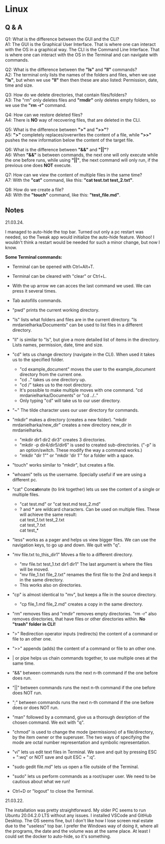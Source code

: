 # Linux

## Q & A

Q1: What is the difference between the GUI and the CLI?\
A1: The GUI is the Graphical User Interface. That is where one can interact with the OS in a graphical way. The CLI is the Command Line Interface. That is where one can interact with the OS in the Terminal and can navigate with commands.

Q2: What is the difference between the **"ls"** and **"ll"** commands?\
A2: The terminal only lists the names of the folders and files, when we use **"ls"**, but when we use **"ll"** then then these are also listed: Permission, date, time and size.

Q3: How do we delete directories, that contain files/folders?\
A3: The "rm" only deletes files and **"rmdir"** only deletes empty folders, so we use the **"rm -r"** command.

Q4: How can we restore deleted files?\
A4: There is **NO** way of recovering files, that are deleted in the CLI.

Q5: What is the difference between **">"** and **">>"**?\
A5: **">"** completely replaces/overwrites the content of a file, while **">>"** pushes the new information below the content of the target file.

Q6: What is the difference between **"&&"** and **"||"**?\
A6: When **"&&"** is between commands, the next one will only execute while the one before runs, while using **"||"**, the next command will only run, if the previous one does **NOT** execute.

Q7: How can we view the content of multiple files in the same time?\
A7: With the **"cat"** command, like this: **"cat test.txt test_2.txt"**.

Q8: How do we create a file?\
A8: With the **"touch"** command, like this: **"test_file.md"**.

## Notes

21.03.24.

I managed to auto-hide the top bar. Turned out only a pc restart was needed, so the Tweak app would initialize the auto-hide feature. Wohoo! I wouldn't think a restart would be needed for such a minor change, but now I know.

**Some Terminal commands:**

- Terminal can be opened with Ctrl+Alt+T.

- Terminal can be cleared with "clear" or Ctrl+L.

- With the up arrow we can acces the last command we used. We can press it several times.

- Tab autofills commands.

- "pwd" prints the current working directory.

- "ls" lists what folders and files are in the current directory. "ls mrdanielharka/Documents" can be used to list files in a different directory.

- "ll" is similar to "ls", but give a more detailed list of items in the directory. Lists names, permission, date, time and size.


- "cd" lets us change directory (navigate in the CLI). When used it takes us to the specified folder.
    - "cd example_document" moves the user to the example_document directory from the current one.
    - "cd .." takes us one directory up.
    - "cd /" takes us to the root directory.
    - It's possible to make multiple moves with one command. "cd mrdanielharka/Documents" or "cd ../.."
    - Only typing "cd" will take us to our user directory.

- "~" The tilde character uses our user directory for commands.

- "mkdir" makes a directory (creates a new folder). "mkdir mrdanielharka/new_dir" creates a new directory new_dir in mrdanielharka.
    - "mkdir dir1 dir2 dir3" creates 3 directories.
    - "mkdir -p dir4/dir5/dir6" is used to created sub-directories. ("-p" is an option/switch. These modify the way a command works.)
    - "mkdir "dir 1"" or "mkdir 'dir 1'" for a folder with a space.
- "touch" works similar to "mkdir", but creates a file.

- "whoami" tells us the username. Specially useful if we are using a different pc.

- "cat" Con**cat**enate (to link together) lets us see the content of a single or multiple files.
    - "cat test.m<span>d" or "cat test.m<span>d test_2.m<span>d"
    - ? and * are wildcard characters. Can be used on multiple files. These will achieve the same result:\
    cat test_1.txt test_2.txt\
    cat test_?.txt\
    cat test_*
- "less" works as a pager and helps us view bigger files. We can use the navigation keys, to go up and down. We quit with "q".
- "mv file.txt to_this_dir1" Moves a file to a different directory.
    - "mv file.txt test_1.txt dir1 dir1" The last argument is where the files will be moved.
    - "mv file_1.txt file_2.txt" renames the first file to the 2nd and keeps it in the same directory.
    - This works also on directories.
- "cp" is almost identical to "mv", but keeps a file in the source directory.
    - "cp file_1.md file_2.md" creates a copy in the same directory.
- "rm" removes files and "rmdir" removes empty directories. "rm -r" also removes directories, that have files or other directories within. **No "trash" folder in CLI!**
- ">" Redirection operator inputs (redirects) the content of a command or file to an other one.
- ">>" appends (adds) the content of a command or file to an other one.
- | or pipe helps us chain commands together, to use multiple ones at the same time.
- "&&" between commands runs the next n-th command if the one before does run.
- "||" between commands runs the next n-th command if the one before does NOT run.
- ";" between commands runs the next n-th command if the one before does or does NOT run.
- "man" followed by a command, give us a thorough desription of the chosen command. We exit with "q".
- "chmod" is used to change the mode (permissions) of a file/directory, by the item owner or the superuser. The two ways of specifying the mode are octal number representation and symbolic representation.
- "vi" lets us edit text files in Terminal. We save and quit by pressing ESC + ":wq" or NOT save and quit ESC + ":q".
- "sudo gedit file.m<span>d" lets us open a file outside of the Terminal.
- "sudo" lets us perform commands as a root/super user. We need to be cautious about what we run!
- Ctrl+D or "logout" to close the Terminal.

21.03.22.

The installation was pretty straightforward. My older PC seems to run Ubuntu 20.04.2.0 LTS without any issues. I installed VSCode and GitHub Desktop. The OS seems fine, but I don't like how I lose screen real estate due to the "useless" top bar. I prefer the Windows way of doing it, where all the programs, the date and the volume was at the same place. At least I could set the docker to auto-hide, so it's something.
